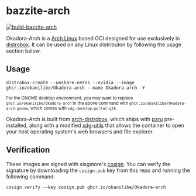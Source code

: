 # bazzite-arch

[![build-bazzite-arch](https://github.com/okanilibe/Okadora-arch/actions/workflows/build.yml/badge.svg)](https://github.com/okanilibe/Okadora-arch/actions/workflows/build.yml) 

Okadora-Arch is a [Arch Linux](https://archlinux.org/) based OCI designed for use exclusively in [distrobox](https://github.com/89luca89/distrobox). It can be used on any Linux distributon by following the usage section below.

## Usage

    distrobox-create --unshare-netns --nvidia --image ghcr.io/okanilibe/Okadora-arch --name Okadora-arch -Y

<sub>For the GNOME desktop environment, you may want to replace `ghcr.io/okanilibe/Okadora-arch` in the above command with `ghcr.io/okanilibe/Okadora-arch-gnome`, which comes with `xdg-desktop-portal-gtk`.</sub>

Okadora-Arch is built from [arch-distrobox](https://github.com/ublue-os/arch-distrobox), which ships with [paru](https://github.com/Morganamilo/paru) pre-installed, along with a modified [xdg-utils](https://github.com/KyleGospo/xdg-utils-distrobox-arch) that allows the container to open your host operating system's web browsers and file explorer.

## Verification

These images are signed with sisgstore's [cosign](https://docs.sigstore.dev/cosign/overview/). You can verify the signature by downloading the `cosign.pub` key from this repo and running the following command:

    cosign verify --key cosign.pub ghcr.io/okanilibe/Okadora-arch
